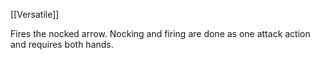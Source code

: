 [[Versatile]]

Fires the nocked arrow. Nocking and firing are done as one attack action and requires both hands.